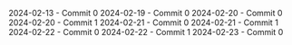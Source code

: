 2024-02-13 - Commit 0
2024-02-19 - Commit 0
2024-02-20 - Commit 0
2024-02-20 - Commit 1
2024-02-21 - Commit 0
2024-02-21 - Commit 1
2024-02-22 - Commit 0
2024-02-22 - Commit 1
2024-02-23 - Commit 0
